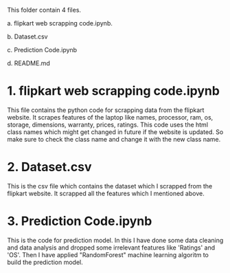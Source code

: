 This folder contain 4 files.

a. flipkart web scrapping code.ipynb.

b. Dataset.csv 

c. Prediction Code.ipynb 

d. README.md 

# 1. flipkart web scrapping code.ipynb

This file contains the python code for scrapping data from the flipkart website. It scrapes features of the laptop like names, processor,
ram, os, storage, dimensions, warranty, prices, ratings. 
This code uses the html class names which might get changed in future if the website is updated. So make sure to check the
class name and change it with the new class name.

# 2. Dataset.csv

This is the csv file which contains the dataset which I scrapped from the flipkart website. It scrapped all the features which I mentioned above.

# 3. Prediction Code.ipynb

This is the code for prediction model. In this I have done some data cleaning and data analysis and dropped some irrelevant features like 'Ratings' and 'OS'.
Then I have applied  "RandomForest" machine learning algoritm to build the prediction model.


